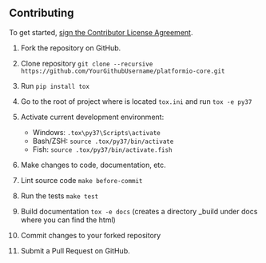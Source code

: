 Contributing
------------

To get started, <a href="https://cla-assistant.io/platformio/platformio-core">sign the Contributor License Agreement</a>.

1. Fork the repository on GitHub.
2. Clone repository `git clone --recursive https://github.com/YourGithubUsername/platformio-core.git`
3. Run `pip install tox`
4. Go to the root of project where is located `tox.ini` and run `tox -e py37`
5. Activate current development environment:

   * Windows: `.tox\py37\Scripts\activate`
   * Bash/ZSH: `source .tox/py37/bin/activate`
   * Fish: `source .tox/py37/bin/activate.fish`

6. Make changes to code, documentation, etc.
7. Lint source code `make before-commit`
8. Run the tests `make test`
9. Build documentation `tox -e docs` (creates a directory _build under docs where you can find the html)
10. Commit changes to your forked repository
11. Submit a Pull Request on GitHub.
